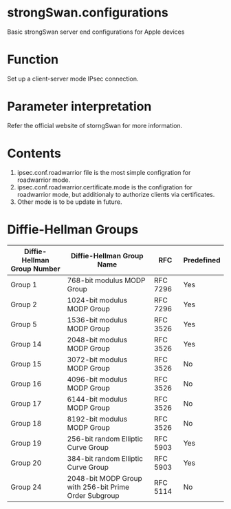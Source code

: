 # strongSwan.configurations
Basic strongSwan server end configurations for Apple devices

# Function
Set up a client-server mode IPsec connection.

# Parameter interpretation
Refer the official website of storngSwan for more information.

# Contents
1) ipsec.conf.roadwarrior file is the most simple configration for roadwarrior mode. 
2) ipsec.conf.roadwarrior.certificate.mode is the configration for roadwarrior mode, but additionaly to authorize clients via certificates. 
3) Other mode is to be update in future.

# Diffie-Hellman Groups
|Diffie-Hellman Group Number|Diffie-Hellman Group Name|RFC|Predefined|
| ------------- | ------------- | -------- | ------------- |
|Group 1 |768-bit modulus MODP Group|RFC 7296|Yes|
|Group 2 |1024-bit modulus MODP Group|RFC 7296|Yes|
|Group 5 |1536-bit modulus MODP Group|RFC 3526|	Yes|
|Group 14|2048-bit modulus MODP Group|RFC 3526|	Yes|
|Group 15|3072-bit modulus MODP Group|RFC 3526|	No |
|Group 16|4096-bit modulus MODP Group|RFC 3526|	No |
|Group 17|6144-bit modulus MODP Group|RFC 3526|	No |
|Group 18|8192-bit modulus MODP Group|RFC 3526|	No |
|Group 19|256-bit random Elliptic Curve Group|RFC 5903|	Yes|
|Group 20|384-bit random Elliptic Curve Group|RFC 5903|	Yes|
|Group 24|2048-bit MODP Group with 256-bit Prime Order Subgroup|RFC 5114|	No |
